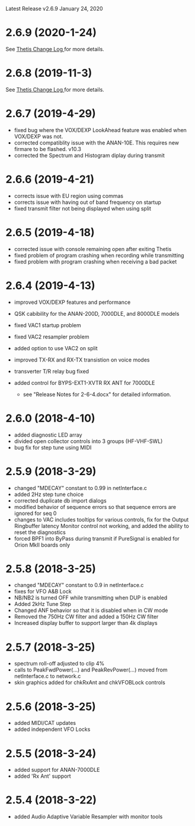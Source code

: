 
Latest Release v2.6.9 January 24, 2020

# 2.6.9 (2020-1-24)
See [ Thetis Change Log ](https://github.com/TAPR/OpenHPSDR-Thetis/blob/master/Thetis%20v2.6.9%20Change%20Log.pdf) for more details.

# 2.6.8 (2019-11-3)
See [ Thetis Change Log ](https://github.com/TAPR/OpenHPSDR-Thetis/blob/master/Thetis%20v2.6.8%20Change%20Log.pdf) for more details.

# 2.6.7 (2019-4-29)
- fixed bug where the VOX/DEXP LookAhead feature was enabled when VOX/DEXP was not.
- corrected compatiblity issue with the ANAN-10E. This requires new firmare to be flashed. v10.3
- corrected the Spectrum and Histogram diplay during transmit

# 2.6.6 (2019-4-21)
- corrects issue with EU region using commas
- corrects issue with having out of band frequency on startup
- fixed transmit filter not being displayed when using split

# 2.6.5 (2019-4-18)
- corrected issue with console remaining open after exiting Thetis
- fixed problem of program crashing when recording while transmitting
- fixed problem with program crashing when receiving a bad packet

# 2.6.4 (2019-4-13)
- improved VOX/DEXP features and performance
- QSK cabibility for the ANAN-200D, 7000DLE, and 8000DLE models
- fixed VAC1 startup problem
- fixed VAC2 resampler problem
- added option to use VAC2 on split
- improved TX-RX and RX-TX transistion on voice modes
- transverter T/R relay bug fixed
- added control for BYPS-EXT1-XVTR RX ANT for 7000DLE

  * see "Release Notes for 2-6-4.docx" for detailed information.

# 2.6.0 (2018-4-10)
- added diagnostic LED array
- divided open collector controls into 3 groups (HF-VHF-SWL)
- bug fix for step tune using MIDI

# 2.5.9 (2018-3-29)
- changed "MDECAY" constant to 0.99 in netInterface.c
- added 2Hz step tune choice
- corrected duplicate db import dialogs
- modified behavior of sequence errors so that sequence errors are ignored for seq 0
- changes to VAC includes tooltips for various controls, fix for the Output Ringbuffer latency Monitor control not working, and added the ability to reset the diagnostics
- forced BPF1 into ByPass during transmit if PureSignal is enabled for Orion MkII boards only

# 2.5.8 (2018-3-25)
- changed "MDECAY" constant to 0.9 in netInterface.c
- fixes for VFO A&B Lock 
- NB/NB2 is turned OFF while transmitting when DUP is enabled
- Added 2kHz Tune Step
- Changed ANF behavior so that it is disabled when in CW mode
- Removed the 750Hz CW filter and added a 150Hz CW filter
- Increased display buffer to support larger than 4k displays

# 2.5.7 (2018-3-25)
- spectrum roll-off adjusted to clip 4%
- calls to PeakFwdPower(…) and PeakRevPower(…) moved from netInterface.c to network.c
- skin graphics added for chkRxAnt and chkVFOBLock controls

# 2.5.6 (2018-3-25)
- added MIDI/CAT updates
- added independent VFO Locks

# 2.5.5 (2018-3-24)
- added support for ANAN-7000DLE
- added 'Rx Ant' support

# 2.5.4 (2018-3-22)
- added Audio Adaptive Variable Resampler with monitor tools
